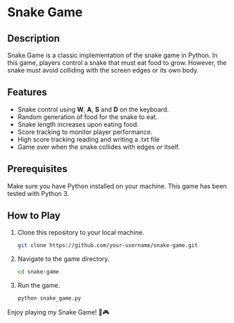 # Snake Game

## Description

Snake Game is a classic implementation of the snake game in Python. In this game, players control a snake that must eat food to grow. However, the snake must avoid colliding with the screen edges or its own body.

## Features

- Snake control using **W**, **A**, **S** and **D** on the keyboard.
- Random generation of food for the snake to eat.
- Snake length increases upon eating food.
- Score tracking to monitor player performance.
- High score tracking reading and writing a .txt file
- Game over when the snake collides with edges or itself.

## Prerequisites

Make sure you have Python installed on your machine. This game has been tested with Python 3.

## How to Play

1. Clone this repository to your local machine.
    ```bash
    git clone https://github.com/your-username/snake-game.git
    ```

2. Navigate to the game directory.
    ```bash
    cd snake-game
    ```

3. Run the game.
    ```bash
    python snake_game.py
    ```

Enjoy playing my Snake Game! 🐍🎮

